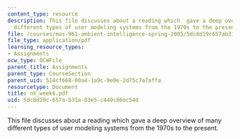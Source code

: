 ```yaml
---
content_type: resource
description: This file discusses about a reading which  gave a deep overview of many
  different types of user modeling systems from the 1970s to the present.
file: /courses/mas-961-ambient-intelligence-spring-2005/5dc8d19c657ab31a03e5c449c86ec54d_nk_week6.pdf
file_type: application/pdf
learning_resource_types:
- Assignments
ocw_type: OCWFile
parent_title: Assignments
parent_type: CourseSection
parent_uid: 514cf668-00a4-1a9c-9e0e-2d75c7a7affa
resourcetype: Document
title: nk_week6.pdf
uid: 5dc8d19c-657a-b31a-03e5-c449c86ec54d
---
```

This file discusses about a reading which  gave a deep overview of many different types of user modeling systems from the 1970s to the present.

